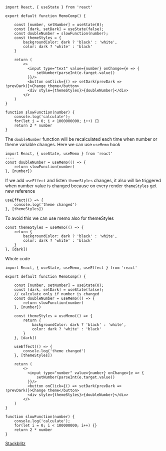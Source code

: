 ```
import React, { useState } from 'react'

export default function MemoComp() {

    const [number, setNumber] = useState(0);
    const [dark, setDark] = useState(false);
    const doubleNumber = slowFunction(number);
    const themeStyles = {
        backgroundColor: dark ? 'black' : 'white',
        color: dark ? 'white' : 'black'
    }

    return (
        <>
          <input type="text" value={number} onChange={e => {
              setNumber(parseInt(e.target.value))
          }}/>  
          <button onClick={() => setDark(prevDark => !prevDark)}>Change theme</button>
          <div style={themeStyles}>{doubleNumber}</div>
        </>
    )
}

function slowFunction(number) {
    console.log('calculate');
    for(let i = 0; i < 1000000000; i++) {}
    return 2 * number
}
```

The `doubleNumber` function will be recalculated each time when number or theme variable changes. Here we can use `useMemo` hook

```
import React, { useState, useMemo } from 'react'
----
const doubleNumber = useMemo(() => {
    return slowFunction(number)
}, [number])
```

If we add `useEffect` and listen `themeStyles` changes, it also will be triggered when number value is changed because on every render  `themeStyles` get new reference
```
useEffect(() => {
    console.log('theme changed')
}, [themeStyles])
```

To avoid this we can use memo also for themeStyles
```
const themeStyles = useMemo(() => {
    return {
        backgroundColor: dark ? 'black' : 'white',
        color: dark ? 'white' : 'black'
    }
}, [dark])
```

Whole code
```
import React, { useState, useMemo, useEffect } from 'react'

export default function MemoComp() {

    const [number, setNumber] = useState(0);
    const [dark, setDark] = useState(false);
    // calculate only if number is changed
    const doubleNumber = useMemo(() => {
        return slowFunction(number)
    }, [number])

    const themeStyles = useMemo(() => {
        return {
            backgroundColor: dark ? 'black' : 'white',
            color: dark ? 'white' : 'black'
        }
    }, [dark])

    useEffect(() => {
        console.log('theme changed')
    }, [themeStyles])

    return (
        <>
          <input type="number" value={number} onChange={e => {
              setNumber(parseInt(e.target.value))
          }}/>  
          <button onClick={() => setDark(prevDark => !prevDark)}>Change theme</button>
          <div style={themeStyles}>{doubleNumber}</div>
        </>
    )
}

function slowFunction(number) {
    console.log('calculate');
    for(let i = 0; i < 100000000; i++) {}
    return 2 * number
}
```
[Stackblitz](https://stackblitz.com/edit/react-aag4db?devtoolsheight=33&file=src/MemoComp.js)

